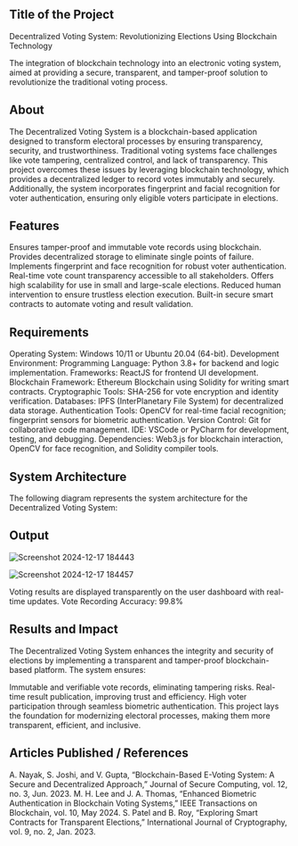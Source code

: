 ## Title of the Project
Decentralized Voting System: Revolutionizing Elections Using Blockchain Technology

The integration of blockchain technology into an electronic voting system, aimed at providing a secure, transparent, and tamper-proof solution to revolutionize the traditional voting process.

## About
The Decentralized Voting System is a blockchain-based application designed to transform electoral processes by ensuring transparency, security, and trustworthiness. Traditional voting systems face challenges like vote tampering, centralized control, and lack of transparency. This project overcomes these issues by leveraging blockchain technology, which provides a decentralized ledger to record votes immutably and securely. Additionally, the system incorporates fingerprint and facial recognition for voter authentication, ensuring only eligible voters participate in elections.

## Features
Ensures tamper-proof and immutable vote records using blockchain.
Provides decentralized storage to eliminate single points of failure.
Implements fingerprint and face recognition for robust voter authentication.
Real-time vote count transparency accessible to all stakeholders.
Offers high scalability for use in small and large-scale elections.
Reduced human intervention to ensure trustless election execution.
Built-in secure smart contracts to automate voting and result validation.

## Requirements
Operating System: Windows 10/11 or Ubuntu 20.04 (64-bit).
Development Environment:
Programming Language: Python 3.8+ for backend and logic implementation.
Frameworks: ReactJS for frontend UI development.
Blockchain Framework: Ethereum Blockchain using Solidity for writing smart contracts.
Cryptographic Tools: SHA-256 for vote encryption and identity verification.
Databases: IPFS (InterPlanetary File System) for decentralized data storage.
Authentication Tools: OpenCV for real-time facial recognition; fingerprint sensors for biometric authentication.
Version Control: Git for collaborative code management.
IDE: VSCode or PyCharm for development, testing, and debugging.
Dependencies: Web3.js for blockchain interaction, OpenCV for face recognition, and Solidity compiler tools.

## System Architecture
The following diagram represents the system architecture for the Decentralized Voting System:



## Output

![Screenshot 2024-12-17 184443](https://github.com/user-attachments/assets/00953288-9232-4e07-836e-e29118bc51f2)

![Screenshot 2024-12-17 184457](https://github.com/user-attachments/assets/9c26d510-5261-4746-85d9-5c2a1a589182)


Voting results are displayed transparently on the user dashboard with real-time updates.
Vote Recording Accuracy: 99.8%

## Results and Impact
The Decentralized Voting System enhances the integrity and security of elections by implementing a transparent and tamper-proof blockchain-based platform. The system ensures:

Immutable and verifiable vote records, eliminating tampering risks.
Real-time result publication, improving trust and efficiency.
High voter participation through seamless biometric authentication.
This project lays the foundation for modernizing electoral processes, making them more transparent, efficient, and inclusive.

## Articles Published / References
A. Nayak, S. Joshi, and V. Gupta, “Blockchain-Based E-Voting System: A Secure and Decentralized Approach,” Journal of Secure Computing, vol. 12, no. 3, Jun. 2023.
M. H. Lee and J. A. Thomas, “Enhanced Biometric Authentication in Blockchain Voting Systems,” IEEE Transactions on Blockchain, vol. 10, May 2024.
S. Patel and B. Roy, “Exploring Smart Contracts for Transparent Elections,” International Journal of Cryptography, vol. 9, no. 2, Jan. 2023.






